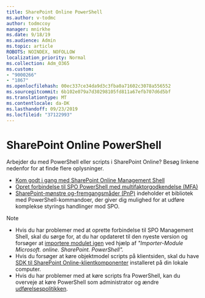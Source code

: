```yaml
---
title: SharePoint Online PowerShell
ms.author: v-todmc
author: todmccoy
manager: mnirkhe
ms.date: 9/18/19
ms.audience: Admin
ms.topic: article
ROBOTS: NOINDEX, NOFOLLOW
localization_priority: Normal
ms.collection: Adm_O365
ms.custom:
- "9000266"
- "1867"
ms.openlocfilehash: 00ec337ce34da9d3c3fba0a71602c3078a556552
ms.sourcegitcommit: 6b102e079a7d30298105fd811a67efb707d6d5bf
ms.translationtype: MT
ms.contentlocale: da-DK
ms.lasthandoff: 09/23/2019
ms.locfileid: "37122993"
---
```

# <a name="sharepoint-online-powershell"></a>SharePoint Online PowerShell

Arbejder du med PowerShell eller scripts i SharePoint Online? Besøg linkene nedenfor for at finde flere oplysninger.
- [Kom godt i gang med SharePoint Online Management Shell](https://docs.microsoft.com/powershell/sharepoint/sharepoint-online/connect-sharepoint-online?view=sharepoint-ps)
- [Opret forbindelse til SPO PowerShell med multifaktorgodkendelse (MFA)](https://docs.microsoft.com/powershell/sharepoint/sharepoint-online/connect-sharepoint-online?view=sharepoint-ps#to-connect-with-multifactor-authentication-mfa)
- [SharePoint-mønstre og-fremgangsmåder (PnP)](https://docs.microsoft.com/powershell/sharepoint/sharepoint-pnp/sharepoint-pnp-cmdlets?view=sharepoint-ps) indeholder et bibliotek med PowerShell-kommandoer, der giver dig mulighed for at udføre komplekse styrings handlinger mod SPO.

> [!NOTE]
> - Hvis du har problemer med at oprette forbindelse til SPO Management Shell, skal du sørge for, at du har opdateret til den nyeste version og forsøger at [importere modulet igen](https://docs.microsoft.com/powershell/developer/module/importing-a-powershell-module) ved hjælp af *"Importer-Module Microsoft. online. SharePoint. PowerShell".*
> - Hvis du forsøger at køre objektmodel scripts på klientsiden, skal du have [SDK til SharePoint Online-klientkomponenter](https://www.microsoft.com/download/details.aspx?id=42038) installeret på din lokale computer.
> - Hvis du har problemer med at køre scripts fra PowerShell, kan du overveje at køre PowerShell som administrator og ændre [udførelsespolitikken](https://docs.microsoft.com/powershell/module/microsoft.powershell.core/about/about_execution_policies?view=powershell-6).